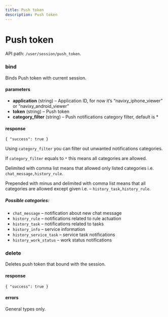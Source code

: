 ```yaml
---
title: Push token
description: Push token
---
```


# Push token

API path: `/user/session/push_token`.

### bind

Binds Push token with current session.

#### parameters

*   **application** (string) – Application ID, for now it’s “navixy_iphone_viewer” or “navixy_android_viewer”
*   **token** (string) – Push token
*   **category_filter** (string) – Push notifications category filter, default is *

#### response

```json5
{ "success": true }
```

Using `category_filter` you can filter out unwanted notifications categories.

If `category_filter` equals to `*` this means all categories are allowed.

Delimited with comma list means that allowed only listed categories i.e. `chat_message,history_rule`.

Prepended with minus and delimited with comma list means that all categories are allowed except given i.e. – `history_task,history_rule`.


##### Possible categories:

* `chat_message` – notification about new chat message
* `history_rule` – notifications related to rule actuation
* `history_task` – notifications related to tasks
* `history_info` – service information
* `history_service_task` – service task notifications
* `history_work_status` – work status notifications


### delete


Deletes push token that bound with the session.

#### response

```json5
{ "success": true }
```


#### errors

General types only.